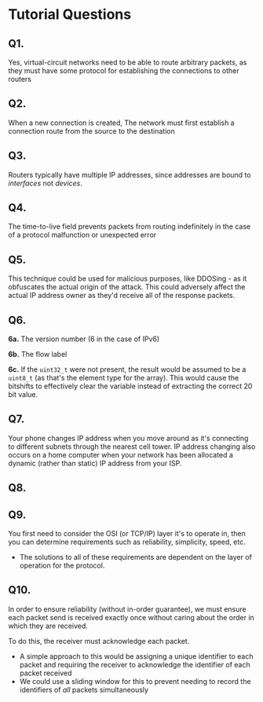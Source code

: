 # Tutorial Questions

## Q1.
Yes, virtual-circuit networks need to be able to route arbitrary packets, as they must have some protocol for establishing the connections to other routers


## Q2. 
When a new connection is created, The network must first establish a connection route from the source to the destination


## Q3. 
Routers typically have multiple IP addresses, since addresses are bound to *interfaces* not *devices*.

## Q4.
The time-to-live field prevents packets from routing indefinitely in the case of a protocol malfunction or unexpected error

## Q5. 
This technique could be used for malicious purposes, like DDOSing - as it obfuscates the actual origin of the attack. This could adversely affect the actual IP address owner as they'd receive all of the response packets.

## Q6.
**6a.**
The version number (6 in the case of IPv6)

**6b.**
The flow label

**6c.**
If the `uint32_t` were not present, the result would be assumed to be a `uint8_t` (as that's the element type for the array). This would cause the bitshifts to effectively clear the variable instead of extracting the correct 20 bit value.
## Q7.
Your phone changes IP address when you move around as it's connecting to different subnets through the nearest cell tower. IP address changing also occurs on a home computer when your network has been allocated a dynamic (rather than static) IP address from your ISP.

## Q8.

## Q9.
You first need to consider the OSI (or TCP/IP) layer it's to operate in, then you can determine requirements such as reliability, simplicity, speed, etc.
- The solutions to all of these requirements are dependent on the layer of operation for the protocol.

## Q10.
In order to ensure reliability (without in-order guarantee), we must ensure each packet send is received exactly once without caring about the order in which they are received.

To do this, the receiver must acknowledge each packet.
- A simple approach to this would be assigning a unique identifier to each packet and requiring the receiver to acknowledge the identifier of each packet received
- We could use a sliding window for this to prevent needing to record the identifiers of *all* packets simultaneously




